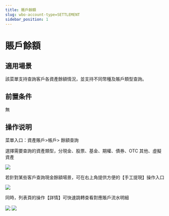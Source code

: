 ```yaml
---
title: 賬戶餘額
slug: wbo-account-type=SETTLEMENT
sidebar_position: 1
---
```



# 賬戶餘額

## 適用場景

該菜單支持查詢客戶各資產餘額情況，並支持不同幣種及賬戶類型查詢。

## 前置条件

無

## 操作说明

菜單入口：資產賬戶&gt;帳戶&gt; 餘額查詢

選擇需要查詢的資產類型，分現金、股票、基金、期權、債券、OTC 其他、虛擬資產

<img src="/assets/DWLDbnL2zob5y8xLuWEczOiKnSe.png" src-width="3226" src-height="212" align="center"/>

若針對某些客戶查詢現金餘額場景，可在右上角提供方便的【手工提現】操作入口

<img src="/assets/LVMpbSxOyoKvsfxECrYcB7kinif.png" src-width="3234" src-height="670" align="center"/>

同時，列表頁的操作【詳情】可快速跳轉查看對應賬戶流水明細

<img src="/assets/GnGjb6C2Ooa1adx6K8Lcz1UgnIe.png" src-width="3224" src-height="854" align="center"/>

<img src="/assets/CTqnbEC2Co4lcnx5Il6cqzrBnsc.png" src-width="3096" src-height="1502" align="center"/>

